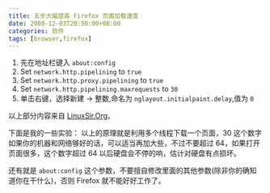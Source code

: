 ```yaml
---
title: 五步大幅提高 Firefox 页面加载速度
date: 2008-12-03T20:50:00+08:00
categories: 软件
tags: [browser,firefox]
---
```


1. 先在地址栏键入 `about:config`
2. Set `network.http.pipelining` to `true`
3. Set `network.http.proxy.pipelining` to `true`
4. Set `network.http.pipelining.maxrequests` to `30`
5. 单击右键，选择新建 -> 整数,命名为 `nglayout.initialpaint.delay`,值为 `0`

以上部分内容来自 [LinuxSir.Org](http://www.linuxsir.org)。

下面是我的一些实验： 以上的原理就是利用多个线程下载一个页面，30 这个数字如果你的机器和网络够好的话，可以适当再加大些，不过不要超过 64，如果打开页面很多，这个数字超过 64 以后硬盘会不停的响，估计对硬盘有点损坏。

还有就是 `about:config` 这个参数，不要擅自修改里面的其他参数(除非你的确知道你在干什么)，否则 Firefox 就不能好好工作了。
